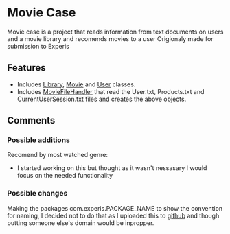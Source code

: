 # Movie Case

Movie case is a project that reads information from text documents on users and a movie library and recomends movies to a user
Origionaly made for submission to Experis

## Features

- Includes [Library](https://github.com/Dyroha/MovieCase/blob/development/src/dyroha/Classes/Library.java), [Movie](https://github.com/Dyroha/MovieCase/blob/development/src/dyroha/Classes/Movie.java) and [User](https://github.com/Dyroha/MovieCase/blob/development/src/dyroha/Classes/User.java) classes.
- Includes [MovieFileHandler](https://github.com/Dyroha/MovieCase/blob/development/src/dyroha/Handlers/MovieFileHandler.java) that read the User.txt, Products.txt and CurrentUserSession.txt files and creates the above objects.

## Comments

### Possible additions

Recomend by most watched genre:
  - I started working on this but thought as it wasn't nessasary I would focus on the needed functionality

### Possible changes

Making the packages com.experis.PACKAGE_NAME to show the convention for naming, I decided not to do that as I uploaded this to [github](https://github.com/Dyroha/MovieCase/tree/development) and though putting someone else's domain would be inpropper.

